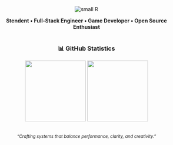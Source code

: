 <div align="center">
  <img src="https://readme-typing-svg.demolab.com?font=Fira+Code&weight=600&size=35&pause=1000&color=6366F1&center=true&vCenter=true&random=false&width=500&lines=small+R" alt="small R" />
  <p><strong>Stendent • Full-Stack Engineer • Game Developer • Open Source Enthusiast</strong></p>
  <h1></h1>
  <h3>📊 GitHub Statistics</h3>
  <p>
    <img 
      src="https://github-readme-stats.vercel.app/api?username=alaner652&show_icons=true&theme=tokyonight&hide_border=true&count_private=true&hide=issues&card_width=400" 
      height="165" 
    />
    <img 
      src="https://github-readme-stats.vercel.app/api/top-langs/?username=alaner652&layout=compact&theme=tokyonight&hide_border=true&langs_count=6&card_width=400" 
      height="165" 
    />
  </p>

  <br/>
  <sub><i>“Crafting systems that balance performance, clarity, and creativity.”</i></sub>
</div>
